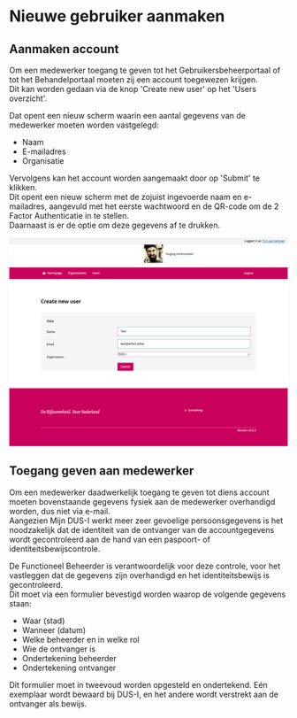 # Nieuwe gebruiker aanmaken

## Aanmaken account

Om een medewerker toegang te geven tot het Gebruikersbeheerportaal of tot het Behandelportaal moeten zij een account toegewezen krijgen.  
Dit kan worden gedaan via de knop 'Create new user' op het 'Users overzicht'.  

Dat opent een nieuw scherm waarin een aantal gegevens van de medewerker moeten worden vastgelegd:

- Naam
- E-mailadres
- Organisatie

Vervolgens kan het account worden aangemaakt door op 'Submit' te klikken.  
Dit opent een nieuw scherm met de zojuist ingevoerde naam en e-mailadres, aangevuld met het eerste wachtwoord en de QR-code om de 2 Factor Authenticatie in te stellen.  
Daarnaast is er de optie om deze gegevens af te drukken.  

![Create new user](https://github.com/minvws/nl-rdo-dusi-portal/blob/main/user-admin-api/doc/manual/images/DUSI%20create%20new%20user.png)

## Toegang geven aan medewerker

Om een medewerker daadwerkelijk toegang te geven tot diens account moeten bovenstaande gegevens fysiek aan de medewerker overhandigd worden, dus niet via e-mail.  
Aangezien Mijn DUS-I werkt meer zeer gevoelige persoonsgegevens is het noodzakelijk dat de identiteit van de ontvanger van de accountgegevens wordt gecontroleerd aan de hand van een paspoort- of identiteitsbewijscontrole.  

De Functioneel Beheerder is verantwoordelijk voor deze controle, voor het vastleggen dat de gegevens zijn overhandigd en het identiteitsbewijs is gecontroleerd.  
Dit moet via een formulier bevestigd worden waarop de volgende gegevens staan:

- Waar (stad)
- Wanneer (datum)
- Welke beheerder en in welke rol
- Wie de ontvanger is
- Ondertekening beheerder
- Ondertekening ontvanger

Dit formulier moet in tweevoud worden opgesteld en ondertekend. Eén exemplaar wordt bewaard bij DUS-I, en het andere wordt verstrekt aan de ontvanger als bewijs.
